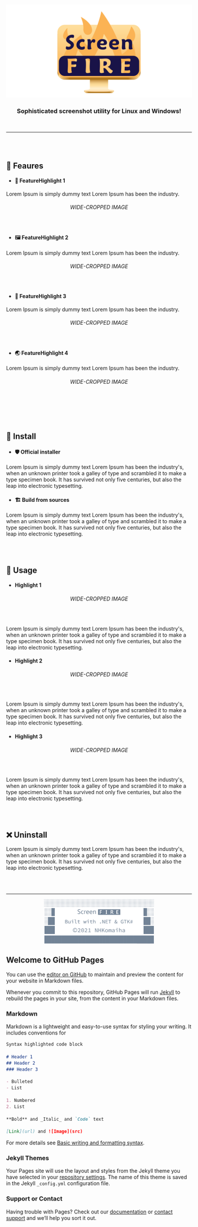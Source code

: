 <p align="center">
    <img width=550 src="../ScreenFIRE/Assets/images/Logo/ScreenFIRE-Splash.png" />
</p>

### <p style="text-align:center;"><b>Sophisticated screenshot utility for Linux and Windows!</b></p>
<br/>

---

<br/>
<br/>

## 🌟 Feaures

  - #### 🎨 FeatureHighlight 1
Lorem Ipsum is simply dummy text  Lorem Ipsum has been the industry.

###### <p style="text-align:center;">WIDE-CROPPED IMAGE</p><br/>


  - #### 🖼 FeatureHighlight 2
Lorem Ipsum is simply dummy text  Lorem Ipsum has been the industry.

###### <p style="text-align:center;">WIDE-CROPPED IMAGE</p><br/>


  - #### 👑 FeatureHighlight 3
Lorem Ipsum is simply dummy text  Lorem Ipsum has been the industry.

###### <p style="text-align:center;">WIDE-CROPPED IMAGE</p><br/>


  - #### 🌏 FeatureHighlight 4
Lorem Ipsum is simply dummy text  Lorem Ipsum has been the industry.

###### <p style="text-align:center;">WIDE-CROPPED IMAGE</p><br/>


<br/>
<br/>

## 🚀 Install

  - #### 🛡 Official installer
Lorem Ipsum is simply dummy text  Lorem Ipsum has been the industry's, when an unknown printer took a galley of type and scrambled it to make a type specimen book. It has survived not only five centuries, but also the leap into electronic typesetting.

  - #### 🏗 Build from sources
Lorem Ipsum is simply dummy text  Lorem Ipsum has been the industry's, when an unknown printer took a galley of type and scrambled it to make a type specimen book. It has survived not only five centuries, but also the leap into electronic typesetting.


<br/>
<br/>

## 🦾 Usage

  - #### Highlight 1
###### <p style="text-align:center;">WIDE-CROPPED IMAGE</p><br/>

Lorem Ipsum is simply dummy text  Lorem Ipsum has been the industry's, when an unknown printer took a galley of type and scrambled it to make a type specimen book. It has survived not only five centuries, but also the leap into electronic typesetting.


  - #### Highlight 2
###### <p align="center">WIDE-CROPPED IMAGE</p><br/>

Lorem Ipsum is simply dummy text  Lorem Ipsum has been the industry's, when an unknown printer took a galley of type and scrambled it to make a type specimen book. It has survived not only five centuries, but also the leap into electronic typesetting.


  - #### Highlight 3
###### <p align="center">WIDE-CROPPED IMAGE</p><br/>

Lorem Ipsum is simply dummy text  Lorem Ipsum has been the industry's, when an unknown printer took a galley of type and scrambled it to make a type specimen book. It has survived not only five centuries, but also the leap into electronic typesetting.


<br/>
<br/>

## ❌ Uninstall
Lorem Ipsum is simply dummy text  Lorem Ipsum has been the industry's, when an unknown printer took a galley of type and scrambled it to make a type specimen book. It has survived not only five centuries, but also the leap into electronic typesetting.

<br/>
<br/>

---
<p align="center">
    <img height=120 src="ScreenFIRE/Assets/images/readme.md/footer.svg" />
</p>


## Welcome to GitHub Pages

You can use the [editor on GitHub](https://github.com/XEROling/ScreenFIRE/edit/public/docs/index.md) to maintain and preview the content for your website in Markdown files.

Whenever you commit to this repository, GitHub Pages will run [Jekyll](https://jekyllrb.com/) to rebuild the pages in your site, from the content in your Markdown files.

### Markdown

Markdown is a lightweight and easy-to-use syntax for styling your writing. It includes conventions for

```markdown
Syntax highlighted code block

# Header 1
## Header 2
### Header 3

- Bulleted
- List

1. Numbered
2. List

**Bold** and _Italic_ and `Code` text

[Link](url) and ![Image](src)
```

For more details see [Basic writing and formatting syntax](https://docs.github.com/en/github/writing-on-github/getting-started-with-writing-and-formatting-on-github/basic-writing-and-formatting-syntax).

### Jekyll Themes

Your Pages site will use the layout and styles from the Jekyll theme you have selected in your [repository settings](https://github.com/XEROling/ScreenFIRE/settings/pages). The name of this theme is saved in the Jekyll `_config.yml` configuration file.

### Support or Contact

Having trouble with Pages? Check out our [documentation](https://docs.github.com/categories/github-pages-basics/) or [contact support](https://support.github.com/contact) and we’ll help you sort it out.
